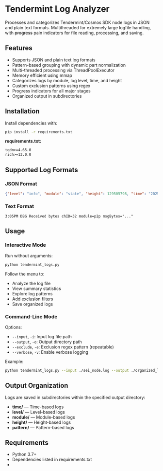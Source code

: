 # Tendermint Log Analyzer

Processes and categorizes Tendermint/Cosmos SDK node logs in JSON and plain text formats. Multithreaded for extremely large logfile handling, with ~~progress~~ pain indicators for file reading, processing, and saving.

## Features

- Supports JSON and plain text log formats
- Pattern-based grouping with dynamic part normalization
- Multi-threaded processing via ThreadPoolExecutor
- Memory efficient using mmap
- Categorizes logs by module, log level, time, and height
- Custom exclusion patterns using regex
- Progress indicators for all major stages
- Organized output in subdirectories

## Installation

Install dependencies with:

```bash
pip install -r requirements.txt
```

**requirements.txt:**

```txt
tqdm>=4.65.0
rich>=13.0.0
```

## Supported Log Formats

### JSON Format

```json
{"level": "info", "module": "state", "height": 129505798, "time": "2025-02-02T22:01:53Z", "message": "committed state"}
```

### Text Format

```
3:05PM DBG Received bytes chID=32 module=p2p msgBytes="..."
```

## Usage

### Interactive Mode

Run without arguments:

```bash
python tendermint_logs.py
```

Follow the menu to:
- Analyze the log file
- View summary statistics
- Explore log patterns
- Add exclusion filters
- Save organized logs

### Command-Line Mode

Options:
- `--input`, `-i`: Input log file path
- `--output`, `-o`: Output directory path
- `--exclude`, `-e`: Exclusion regex pattern (repeatable)
- `--verbose`, `-v`: Enable verbose logging

Example:

```bash
python tendermint_logs.py --input ./sei_node.log --output ./organized_logs --exclude 'DEBUG|debug' --verbose
```

## Output Organization

Logs are saved in subdirectories within the specified output directory:

- **time/** — Time-based logs  
- **level/** — Level-based logs  
- **module/** — Module-based logs  
- **height/** — Height-based logs  
- **pattern/** — Pattern-based logs

## Requirements

- Python 3.7+
- Dependencies listed in requirements.txt
- 
